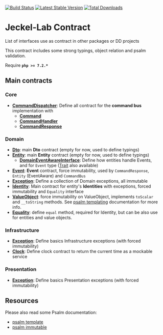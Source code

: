 [![Build Status](https://travis-ci.org/Jeckel-Lab/contract.svg?branch=master)](https://travis-ci.org/Jeckel-Lab/contract)
[![Latest Stable Version](https://poser.pugx.org/jeckel-lab/contract/v/stable)](https://packagist.org/packages/jeckel-lab/contract) [![Total Downloads](https://poser.pugx.org/jeckel-lab/contract/downloads)](https://packagist.org/packages/jeckel-lab/contract)
# Jeckel-Lab Contract

List of interfaces use as contract in other packages or DD projects

This contract includes some strong typings, object relation and psalm validation.

Require **`php >= 7.2.*`**

## Main contracts

### Core

- **[CommandDispatcher](src/Core/CommandDispatcher/)**: Define all contract for the **command bus** implementation with 
    - **[Command](src/Core/CommandDispatcher/Command/Command.php)**
    - **[CommandHandler](src/Core/CommandDispatcher/CommandHandler/CommandHandler.php)**
    - **[CommandResponse](src/Core/CommandDispatcher/CommandResponse/CommandResponse.php)**

### Domain

- **[Dto](src/Domain/Dto/Dto.php)**: main **Dto** contract (empty for now, used to define typings)
- **[Entity](src/Domain/Entity/Entity.php)**: main **Entity** contract (empty for now, used to define typings)
    - **[DomainEventAwareInterface](src/Domain/Entity/DomainEventAwareInterface.php)**: Define how entities handle Events, and for `Event` type ([Trait](src/Domain/Entity/DomainEventAwareTrait.php) also available)
- **[Event](src/Domain/Event/Event.php)**: **Event** contract, force immutability, used by `CommandResponse`, `Entity` (EventAware) and `CommandBus`
- **[Exception](src/Domain/Exception/)**: Define a collection of Domain exceptions, all immutable
- **[Identity](src/Domain/Identity/Identity.php)**: Main contract for entity's **Identities** with exceptions, forced immutability and `Equality` interface
- **[ValueObject](src/Domain/ValueObject/ValueObject.php)**: force immutability on ValueObject, implements `toScalar` and `__toString` methods. See [psalm templating](https://psalm.dev/docs/annotating_code/templated_annotations/) documentation for more info.
- **[Equality](src/Domain/Equality.php)**: define `equal` method, required for Identity, but can be also use for entities and value objects.

### Infrastructure
- **[Exception](src/Infrastructure/Exception/)**: Define basics Infrastructure exceptions (with forced immutability)
- **[Clock](src/Infrastructure/System/Clock.php)**: Define clock contract to return the current time as a mockable service

### Presentation
- **[Exception](src/Presentation/Exception/)**: Define basics Presentation exceptions (with forced immutability)

## Resources

Please also read some Psalm documentation:
 - [psalm template](https://psalm.dev/docs/annotating_code/templated_annotations/)
 - [psalm immutable](https://psalm.dev/articles/immutability-and-beyond)

